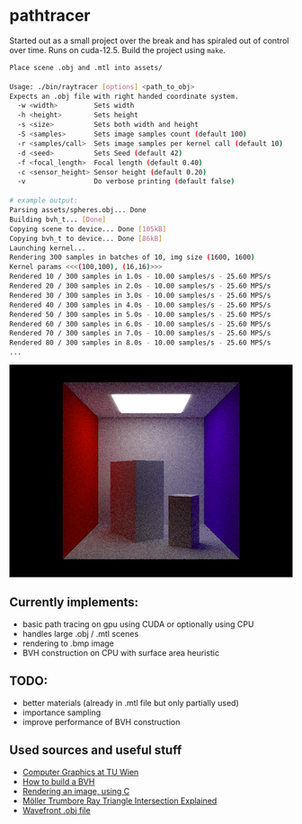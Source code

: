 # pathtracer

Started out as a small project over the break and has spiraled out of control over time. Runs on cuda-12.5. Build the project using ```make```.

```sh
Place scene .obj and .mtl into assets/

Usage: ./bin/raytracer [options] <path_to_obj>
Expects an .obj file with right handed coordinate system.
  -w <width>         Sets width
  -h <height>        Sets height
  -s <size>          Sets both width and height
  -S <samples>       Sets image samples count (default 100)
  -r <samples/call>  Sets image samples per kernel call (default 10)
  -d <seed>          Sets Seed (default 42)
  -f <focal_length>  Focal length (default 0.40)
  -c <sensor_height> Sensor height (default 0.20)
  -v                 Do verbose printing (default false)

# example output:
Parsing assets/spheres.obj... Done 
Building bvh_t... [Done]
Copying scene to device... Done [105kB]
Copying bvh_t to device... Done [86kB]
Launching kernel... 
Rendering 300 samples in batches of 10, img size (1600, 1600)
Kernel params <<<(100,100), (16,16)>>>
Rendered 10 / 300 samples in 1.0s - 10.00 samples/s - 25.60 MPS/s
Rendered 20 / 300 samples in 2.0s - 10.00 samples/s - 25.60 MPS/s
Rendered 30 / 300 samples in 3.0s - 10.00 samples/s - 25.60 MPS/s
Rendered 40 / 300 samples in 4.0s - 10.00 samples/s - 25.60 MPS/s
Rendered 50 / 300 samples in 5.0s - 10.00 samples/s - 25.60 MPS/s
Rendered 60 / 300 samples in 6.0s - 10.00 samples/s - 25.60 MPS/s
Rendered 70 / 300 samples in 7.0s - 10.00 samples/s - 25.60 MPS/s
Rendered 80 / 300 samples in 8.0s - 10.00 samples/s - 25.60 MPS/s
...
```

![Latest render](/render.bmp)

## Currently implements:
* basic path tracing on gpu using CUDA or optionally using CPU
* handles large .obj / .mtl scenes
* rendering to .bmp image
* BVH construction on CPU with surface area heuristic

## TODO:
* better materials (already in .mtl file but only partially used)
* importance sampling
* improve performance of BVH construction

## Used sources and useful stuff

* [Computer Graphics at TU Wien](https://www.youtube.com/@cgtuwien)
* [How to build a BVH](https://jacco.ompf2.com/2022/04/13/how-to-build-a-bvh-part-1-basics/)
* [Rendering an image, using C](https://stackoverflow.com/questions/27613601/rendering-an-image-using-c)
* [Möller Trumbore Ray Triangle Intersection Explained](https://www.youtube.com/watch?v=fK1RPmF_zjQ)
* [Wavefront .obj file](https://en.wikipedia.org/wiki/Wavefront_.obj_file)